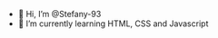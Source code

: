 - 👋 Hi, I’m @Stefany-93
- 🌱 I’m currently learning HTML, CSS and Javascript

<!---
Stefany-93/Stefany-93 is a ✨ special ✨ repository because its `README.md` (this file) appears on your GitHub profile.
You can click the Preview link to take a look at your changes.
--->
